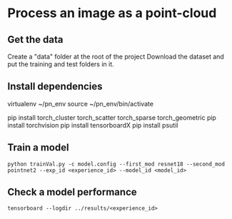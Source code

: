 # Process an image as a point-cloud

## Get the data

Create a "data" folder at the root of the project
Download the dataset and put the training and test folders in it.

## Install dependencies

virtualenv ~/pn_env
source ~/pn_env/bin/activate

pip install torch_cluster torch_scatter torch_sparse torch_geometric
pip install torchvision
pip install tensorboardX
pip install psutil

## Train a model

`
python trainVal.py -c model.config --first_mod resnet18 --second_mod pointnet2 --exp_id <experience_id> --model_id <model_id>
`

## Check a model performance

`
tensorboard --logdir ../results/<experience_id>
`
